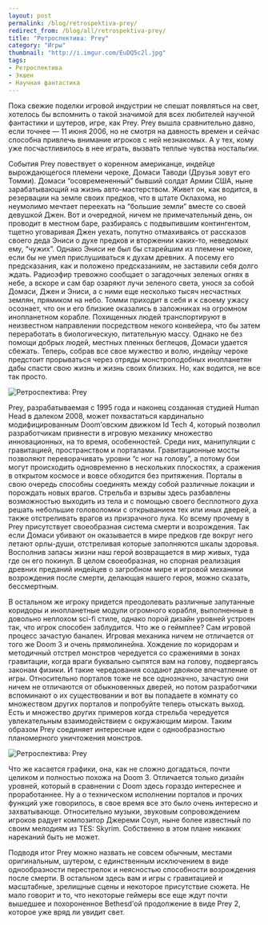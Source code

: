 ```yaml
---
layout: post
permalink: /blog/retrospektiva-prey/
redirect_from: /blog/all/retrospektiva-prey/
title: "Ретроспектива: Prey"
category: "Игры"
thumbnail: "http://i.imgur.com/EuDQ5c2l.jpg"
tags:
- Ретроспектива
- Экшен
- Научная фантастика
---
```


Пока свежие поделки игровой индустрии не спешат появляться на свет, хотелось бы вспомнить о такой значимой для всех любителей научной фантастики и шутеров, игре, как Prey. Prey вышла сравнительно давно, если точнее — 11 июня 2006, но не смотря на давность времен и сейчас способна привлечь внимание игроков с ней незнакомых. А у тех, кому уже посчастливилось в нее играть, вызвать теплые чувства ностальгии.

События Prey повествует о коренном американце, индейце вырождающегося племени чероке, Домаси Таводи (Друзья зовут его Томми). Домаси “осовремененный” бывший солдат Армии США, ныне зарабатывающий на жизнь авто-мастерством. Живет он, как водится, в резервации на земле своих предков, что в штате Оклахома, но неумолимо мечтает переехать на “большие земли” вместе со своей девушкой Джен. Вот и очередной, ничем не примечательный день, он проводит в местном баре, разбираясь с подвыпившим контингентом, тщетно уговаривая Джен уехать, попутно отмахиваясь от рассказов своего деда Эниси о духе предков и вторжении каких-то, неведомых ему, “чужих”. Однако Эниси не был бы старейшим из племени чероке, если бы не умел прислушиваться к духам древних. А посему его предсказания, как и положено предсказаниям, не заставили себя долго ждать. Радиоэфир тревожно сообщает о загадочных зеленых огнях в небе, а вскоре и сам бар озаряют лучи зеленого света, унося за собой Домаси, Джен и Эниси, а с ними еще несколько тысяч несчастных землян, прямиком на небо. Томми приходит в себя и к своему ужасу осознает, что он и его близкие оказались в заложниках на огромном инопланетном корабле. Похищенных людей транспортируют в неизвестном направлении посредством некого конвейера, что бы затем переработать в биологическую, питательную массу. Однако не без помощи добрых людей, местных пленных беглецов, Домаси удается сбежать. Теперь, собрав все свое мужество и волю, индейцу чероке предстоит прорываться через отряды монстроподобных инопланетян дабы спасти свою жизнь и жизнь своих близких. Но, как водится, не все так просто.

![Ретроспектива: Prey](http://i.imgur.com/EuDQ5c2.jpg)

Prey, разрабатываемая с 1995 года и наконец созданная студией Human Head в далеком 2008, может похвастаться кардинально модифицированным Doom’овским движком Id Tech 4, который позволил разработчикам привнести в игровую механику множество инновационных, на то время, особенностей. Среди них, манипуляции с гравитацией, пространством и порталами. Гравитационные мосты позволяют переворачивать уровни “с ног на голову”, а потому бои могут происходить одновременно в нескольких плоскостях, а сражения в открытом космосе и вовсе обходится без притяжения. Порталы в свою очередь способны соединять между собой различные локации и порождать новых врагов. Стрельба и взрывы здесь разбавлены возможностью выходить из тела и с помощью своего бесплотного духа решать небольшие головоломки с открыванием тех или иных дверей, а также отстреливать врагов из призрачного лука. Ко всему прочему в Prey присутствует своеобразная система смерти и возрождения. Так если Домаси убивают он оказывается в мире предков где вокруг него летают орлы-души, отстреливая которые заполняются шкалы здоровья. Восполнив запасы жизни наш герой возвращается в мир живых, туда где он его покинул. В целом своеобразная, но спорная реализация древних преданий индейцев о загробном мире и игровой механики возрождения после смерти, делающая нашего героя, можно сказать, бессмертным.

В остальном же игроку придется преодолевать различные запутанные коридоры и инопланетные модули огромного корабля, выполненные в довольно неплохом sci-fi стиле, однако порой дизайн уровней устроен так, что игрок способен заблудится. Что же о геймплее? Сам игровой процесс зачастую банален. Игровая механика ничем не отличается от того же Doom 3 и очень прямолинейна. Хождение по коридорам и методичный отстрел монстров чередуется со сражениями в зонах гравитации, когда враги буквально сыпятся вам на голову, подвергаясь законам физики. И такие чередования создают двоякое впечатление от игры. Относительно порталов тоже не все однозначно, зачастую они ничем не отличаются от обыкновенных дверей, но потом разработчики вспоминают о их существовании и вот вы попадаете в комнату со множеством других порталов и попробуйте теперь отыскать выход. Есть и множество других примеров когда стрельба чередуется увлекательным взаимодействием с окружающим миром. Таким образом Prey соединяет интересные идеи с однообразностью планомерного уничтожения монстров.

![Ретроспектива: Prey](http://i.imgur.com/0OJe8UX.jpg)

Что же касается графики, она, как не сложно догадаться, почти целиком и полностью похожа на Doom 3. Отличается только дизайн уровней, который в сравнении с Doom здесь гораздо интереснее и проработаннее. Ну а о техническом исполнении порталов и прочих функций уже говорилось, в свое время все это было очень интересно и захватывающе. Относительно музыки, звуковым сопровождением игроков радует композитор Джереми Соул, ныне более известный по своим мелодиям из TES: Skyrim. Собственно в этом плане никаких нареканий быть не может.

Подводя итог Prey можно назвать не совсем обычным, местами оригинальным, шутером, с единственным исключением в виде однообразности перестрелок и неясностью способности возрождения после смерти. В остальном здесь вам и игры с гравитацией и масштабные, зрелищные сцены и некоторое присутствие сюжета. Не мало говорит и то, что некоторые геймеры все еще ждут почти вышедшее и похороненное Bethesd’ой продолжение в виде Prey 2, которое уже вряд ли увидит свет.